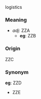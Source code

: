 logistics
### Meaning
+ _adj_: ZZA
    + __eg__: ZZB

### Origin

ZZC

### Synonym

__eg__: ZZD

+ ZZE



